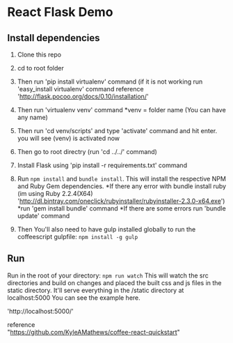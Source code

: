 React  Flask Demo
=======================

## Install dependencies

1. Clone this repo
2. cd  to root folder
3. Then run  'pip install virtualenv' command (if it is not working run 'easy_install virtualenv' command  reference
    'http://flask.pocoo.org/docs/0.10/installation/' 
4. Then run 'virtualenv venv' command  *venv = folder  name  (You  can  have any  name)
5. Then run 'cd venv/scripts'  and  type 'activate' command  and  hit  enter.  you  will see (venv) is activated  now
6. Then go to  root directry (run 'cd ../../' command)
7. Install  Flask  using 'pip install -r requirements.txt' command
8. Run `npm install` and `bundle install`. This will install the respective NPM and Ruby Gem dependencies.
    *If there any error with bundle install ruby (im using Ruby 2.2.4(X64) 'http://dl.bintray.com/oneclick/rubyinstaller/rubyinstaller-2.3.0-x64.exe')
    *run  'gem install bundle' command
    *If there are  some errors run 'bundle update' command  
        

9. Then You'll also need to have gulp installed globally to run the coffeescript gulpfile: `npm install -g gulp`

## Run
Run in the root of your directory: `npm run watch`
This will watch the src directories and build on changes and placed the built css and js files in the static directory. It'll serve everything in the /static directory at localhost:5000
You can see the  example here. 

'http://localhost:5000/'

reference  
"https://github.com/KyleAMathews/coffee-react-quickstart"




